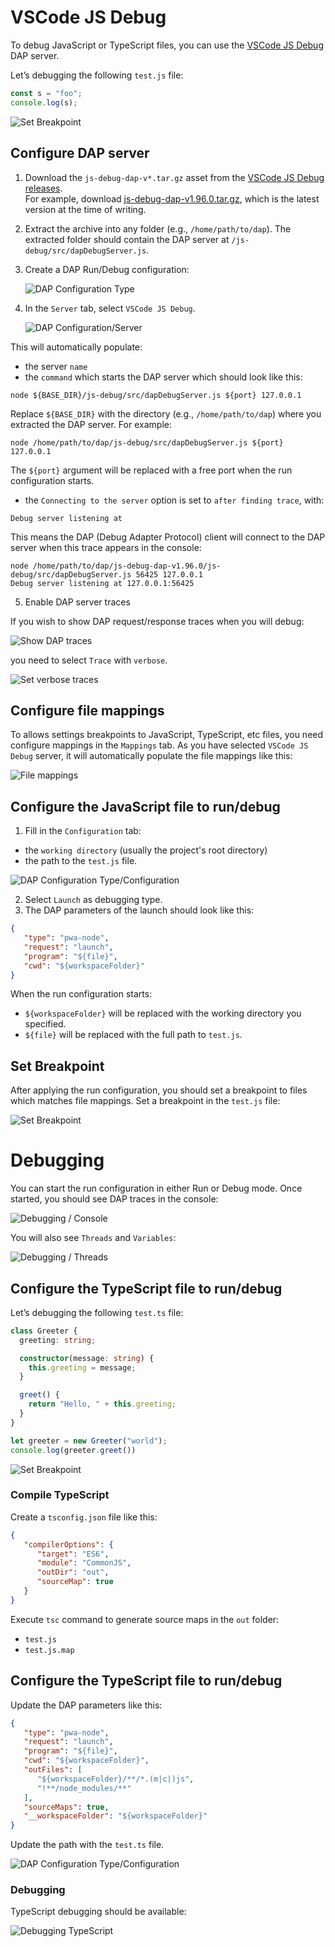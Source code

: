 # VSCode JS Debug

To debug JavaScript or TypeScript files, you can use the [VSCode JS Debug](https://github.com/microsoft/vscode-js-debug) DAP server.

Let’s debugging the following `test.js` file:

```js
const s = "foo";
console.log(s);
```

![Set Breakpoint](../images/vscode-js-debug/set_breakpoint.png)

## Configure DAP server

1. Download the `js-debug-dap-v*.tar.gz` asset from the [VSCode JS Debug releases](https://github.com/microsoft/vscode-js-debug/releases).  
   For example, download [js-debug-dap-v1.96.0.tar.gz](https://github.com/microsoft/vscode-js-debug/releases/download/v1.96.0/js-debug-dap-v1.96.0.tar.gz), which is the latest version at the time of writing.

2. Extract the archive into any folder (e.g., `/home/path/to/dap`). The extracted folder should contain the DAP server at `/js-debug/src/dapDebugServer.js`.

3. Create a DAP Run/Debug configuration:

   ![DAP Configuration Type](../images/DAP_config_type.png)

4. In the `Server` tab, select `VSCode JS Debug`.

   ![DAP Configuration/Server](../images/vscode-js-debug/server_tab.png)

This will automatically populate: 

 * the server `name`
 * the `command` which starts the DAP server which should look like this:

```
node ${BASE_DIR}/js-debug/src/dapDebugServer.js ${port} 127.0.0.1
```

Replace `${BASE_DIR}` with the directory  (e.g., `/home/path/to/dap`) where you extracted the DAP server. For example:

```
node /home/path/to/dap/js-debug/src/dapDebugServer.js ${port} 127.0.0.1
```

The `${port}` argument will be replaced with a free port when the run configuration starts.

 * the `Connecting to the server` option is set to `after finding trace`, with:

 ```
 Debug server listening at
```

This means the DAP (Debug Adapter Protocol) client will connect to the DAP server when this trace appears in the console:

```
node /home/path/to/dap/js-debug-dap-v1.96.0/js-debug/src/dapDebugServer.js 56425 127.0.0.1
Debug server listening at 127.0.0.1:56425
```

5. Enable DAP server traces

If you wish to show DAP request/response traces when you will debug:

![Show DAP traces](../images/vscode-js-debug/traces_in_console.png)

you need to select `Trace` with `verbose`.

![Set verbose traces](../images/vscode-js-debug/set_traces.png)

## Configure file mappings

To allows settings breakpoints to JavaScript, TypeScript, etc files, you need configure mappings in the `Mappings` tab.
As you have selected `VSCode JS Debug` server, it will automatically populate the file mappings like this:

![File mappings](../images/DAP_config_type_mappings.png)

## Configure the JavaScript file to run/debug

1. Fill in the `Configuration` tab:

- the `working directory` (usually the project's root directory) 
- the path to the `test.js` file.

![DAP Configuration Type/Configuration](../images/vscode-js-debug/configuration_tab.png)

2. Select `Launch` as debugging type.
3. The DAP parameters of the launch should look like this:

```json
{
   "type": "pwa-node",
   "request": "launch",
   "program": "${file}",
   "cwd": "${workspaceFolder}"
}
```

When the run configuration starts:

- `${workspaceFolder}` will be replaced with the working directory you specified.
- `${file}` will be replaced with the full path to `test.js`.

## Set Breakpoint

After applying the run configuration, you should set a breakpoint to files which matches file mappings.
Set a breakpoint in the `test.js` file:

![Set Breakpoint](../images/vscode-js-debug/set_breakpoint.png)

# Debugging

You can start the run configuration in either Run or Debug mode. Once started, you should see DAP traces in the console:

![Debugging / Console](../images/vscode-js-debug/debug_console_tab.png)

You will also see `Threads` and `Variables`:

![Debugging / Threads](../images/vscode-js-debug/debug_threads_tab.png)

## Configure the TypeScript file to run/debug

Let’s debugging the following `test.ts` file:

```ts
class Greeter {
  greeting: string;

  constructor(message: string) {
    this.greeting = message;
  }

  greet() {
    return "Hello, " + this.greeting;
  }
}

let greeter = new Greeter("world");
console.log(greeter.greet())
```

![Set Breakpoint](../images/vscode-js-debug/set_breakpoint_ts.png)

### Compile TypeScript

Create a `tsconfig.json` file like this:

```json
{
   "compilerOptions": {
      "target": "ES6",
      "module": "CommonJS",
      "outDir": "out",
      "sourceMap": true
   }
}
```

Execute `tsc` command to generate source maps in the `out` folder:

 * `test.js`
 * `test.js.map`

## Configure the TypeScript file to run/debug

Update the DAP parameters like this:

```json
{
   "type": "pwa-node",
   "request": "launch",
   "program": "${file}",
   "cwd": "${workspaceFolder}",
   "outFiles": [
      "${workspaceFolder}/**/*.(m|c|)js",
      "!**/node_modules/**"
   ],
   "sourceMaps": true,
   "__workspaceFolder": "${workspaceFolder}"
}
```

Update the path with the `test.ts` file. 

![DAP Configuration Type/Configuration](../images/vscode-js-debug/configuration_ts_tab.png)

### Debugging

TypeScript debugging should be available:

![Debugging TypeScript](../images/vscode-js-debug/debug_ts.png)

